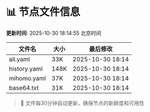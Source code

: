 # 📊 节点文件信息

**更新时间**: 2025-10-30 18:14:55 北京时间

| 文件名 | 大小 | 最后修改 |
|--------|------|----------|
| all.yaml | 33K | 2025-10-30 18:14 |
| history.yaml | 148K | 2025-10-30 18:14 |
| mihomo.yaml | 37K | 2025-10-30 18:14 |
| base64.txt | 31K | 2025-10-30 18:14 |

> 🔄 文件每30分钟自动更新，确保节点的新鲜度和可用性
